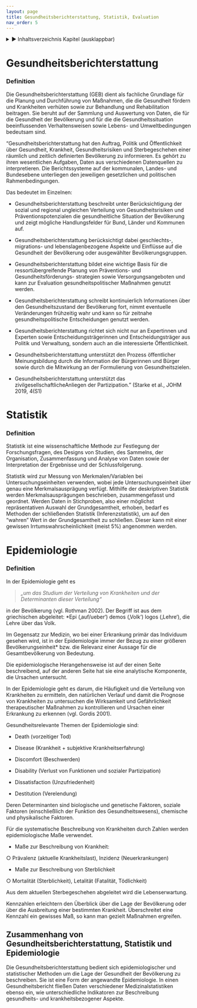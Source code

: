 ```yaml
---
layout: page
title: Gesundheitsberichterstattung, Statistik, Evaluation
nav_order: 5
---
```


<details markdown="block">
  <summary>
      &#9658; Inhaltsverzeichnis Kapitel (ausklappbar)
  </summary>

1. TOC
{:toc}
 </details>

   <p></p>

# Gesundheitsberichterstattung

### Definition

Die Gesundheitsberichterstattung (GEB) dient als fachliche Grundlage für
die Planung und Durchführung von Maßnahmen, die die Gesundheit fördern
und Krankheiten verhüten sowie zur Behandlung und Rehabilitation
beitragen. Sie beruht auf der Sammlung und Auswertung von Daten, die für
die Gesundheit der Bevölkerung und für die die Gesundheitssituation
beeinflussenden Verhaltensweisen sowie Lebens- und Umweltbedingungen
bedeutsam sind.

“Gesundheitsberichterstattung hat den Auftrag, Politik und
Öffentlichkeit über Gesundheit, Krankheit, Gesundheitsrisiken und
Sterbegeschehen einer räumlich und zeitlich definierten Bevölkerung zu
informieren. Es gehört zu ihren wesentlichen Aufgaben, Daten aus
verschiedenen Datenquellen zu interpretieren. Die Berichtssysteme auf
der kommunalen, Landes- und Bundesebene unterliegen den jeweiligen
gesetzlichen und politischen Rahmenbedingungen.

Das bedeutet im Einzelnen:

  - Gesundheitsberichterstattung beschreibt unter Berücksichtigung der
    sozial und regional ungleichen Verteilung von Gesundheitsrisiken und
    Präventionspotenzialen die gesundheitliche Situation der Bevölkerung
    und zeigt mögliche Handlungsfelder für Bund, Länder und Kommunen
    auf.

  - Gesundheitsberichterstattung berücksichtigt dabei geschlechts-,
    migrations- und lebenslagenbezogene Aspekte und Einflüsse auf die
    Gesundheit der Bevölkerung oder ausgewählter Bevölkerungsgruppen.

  - Gesundheitsberichterstattung bildet eine wichtige Basis für die
    ressortübergreifende Planung von Präventions- und
    Gesundheitsförderungs- strategien sowie Versorgungsangeboten und
    kann zur Evaluation gesundheitspolitischer Maßnahmen genutzt werden.

  - Gesundheitsberichterstattung schreibt kontinuierlich Informationen
    über den Gesundheitszustand der Bevölkerung fort, nimmt eventuelle
    Veränderungen frühzeitig wahr und kann so für zeitnahe
    gesundheitspolitische Entscheidungen genutzt werden.

  - Gesundheitsberichterstattung richtet sich nicht nur an Expertinnen
    und Experten sowie Entscheidungsträgerinnen und Entscheidungsträger
    aus Politik und Verwaltung, sondern auch an die interessierte
    Öffentlichkeit.

  - Gesundheitsberichterstattung unterstützt den Prozess öffentlicher
    Meinungsbildung durch die Information der Bürgerinnen und Bürger
    sowie durch die Mitwirkung an der Formulierung von
    Gesundheitszielen.

  - Gesundheitsberichterstattung unterstützt das
    zivilgesellschaftlicheAnliegen der Partizipation.” (Starke et al.,
    JOHM 2019, 4(S1)

# Statistik

### Definition

Statistik ist eine wissenschaftliche Methode zur Festlegung der
Forschungsfragen, des Designs von Studien, des Sammelns, der
Organisation, Zusammenfassung und Analyse von Daten sowie der
Interpretation der Ergebnisse und der Schlussfolgerung.

Statistik wird zur Messung von Merkmalen/Variablen bei
Untersuchungseinheiten verwenden, wobei jede Untersuchungseinheit über
genau eine Merkmalsausprägung verfügt. Mithilfe der deskriptiven
Statistik werden Merkmalsausprägungen beschrieben, zusammengefasst und
geordnet. Werden Daten in Stichproben, also einer möglichst
repräsentativen Auswahl der Grundgesamtheit, erhoben, bedarf es
Methoden der schließenden Statistik (Inferenzstatistik), um auf den
“wahren” Wert in der Grundgesamtheit zu schließen. Dieser kann mit
einer gewissen Irrtumswahrscheinlichkeit (meist 5%) angenommen werden.

# Epidemiologie

### Definition

In der Epidemiologie geht es

> *„um das Studium der Verteilung von Krankheiten und der Determinanten
> dieser Verteilung“*

in der Bevölkerung (vgl. Rothman 2002). Der Begriff ist aus dem
griechischen abgeleitet: \*Epi (‚auf/ueber‘) demos (‚Volk‘) logos
(‚Lehre‘), die Lehre über das Volk.

Im Gegensatz zur Medizin, wo bei einer Erkrankung primär das Individuum
gesehen wird, ist in der Epidemiologie immer der Bezug zu einer größeren
Bevölkerungseinheit\* bzw. die Relevanz einer Aussage für die
Gesamtbevölkerung von Bedeutung.

Die epidemiologische Herangehensweise ist auf der einen Seite
beschreibend, auf der anderen Seite hat sie eine analytische Komponente,
die Ursachen untersucht.

In der Epidemiologie geht es darum, die Häufigkeit und die Verteilung
von Krankheiten zu ermitteln, den natürlichen Verlauf und damit die
Prognose von Krankheiten zu untersuchen die Wirksamkeit und
Gefährlichkeit therapeutischer Maßnahmen zu kontrollieren und Ursachen
einer Erkrankung zu erkennen (vgl. Gordis 2001).

Gesundheitsrelevante Themen der Epidemiologie sind:

  - Death (vorzeitiger Tod)

  - Disease (Krankheit + subjektive Krankheitserfahrung)

  - Discomfort (Beschwerden)

  - Disability (Verlust von Funktionen und sozialer Partizipation)

  - Dissatisfaction (Unzufriedenheit)

  - Destitution (Verelendung)

Deren Determinanten sind biologische und genetische Faktoren, soziale
Faktoren (einschließlich der Funktion des Gesundheitswesens), chemische
und physikalische Faktoren.

Für die systematische Beschreibung von Krankheiten durch Zahlen werden
epidemiologische Maße verwendet.

  - Maße zur Beschreibung von Krankheit:

○ Prävalenz (aktuelle Krankheitslast), Inzidenz (Neuerkrankungen)

  - Maße zur Beschreibung von Sterblichkeit

○ Mortalität (Sterblichkeit), Letalität (Fatalität, Tödlichkeit)

Aus dem aktuellen Sterbegeschehen abgeleitet wird die Lebenserwartung.

Kennzahlen erleichtern den Überblick über die Lage der Bevölkerung oder
über die Ausbreitung einer bestimmten Krankheit. Überschreitet eine
Kennzahl ein gewisses Maß, so kann man gezielt Maßnahmen ergreifen.

## Zusammenhang von Gesundheitsberichterstattung, Statistik und Epidemiologie

Die Gesundheitsberichterstattung bedient sich epidemiologischer und
statistischer Methoden um die Lage der Gesundheit der Bevölkerung zu
beschreiben. Sie ist eine Form der angewandte Epidemiologie. In einen
Gesundheitsbericht fließen Daten verschiedener Medizinalstatistiken
ebenso ein, wie unterschiedliche Indikatoren zur Beschreibung
gesundheits- und krankheitsbezogener Aspekte.
